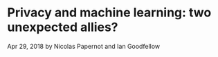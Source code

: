 # Privacy and machine learning: two unexpected allies?

Apr 29, 2018
by Nicolas Papernot and Ian Goodfellow

